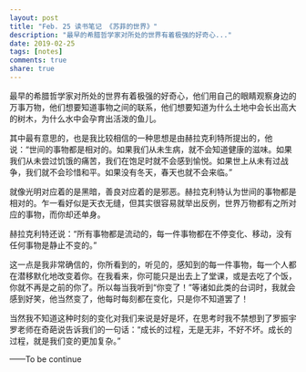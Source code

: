 ```yaml
---
layout: post
title: "Feb. 25 读书笔记 《苏菲的世界》"
description: "最早的希腊哲学家对所处的世界有着极强的好奇心..."
date: 2019-02-25
tags: [notes]
comments: true
share: true
---
```


最早的希腊哲学家对所处的世界有着极强的好奇心，他们用自己的眼睛观察身边的万事万物，他们想要知道事物之间的联系，他们想要知道为什么土地中会长出高大的树木，为什么水中会孕育出活泼的鱼儿。

其中最有意思的，也是我比较相信的一种思想是由赫拉克利特所提出的，他说：“世间的事物都是相对的。如果我们从未生病，就不会知道健康的滋味。如果我们从未尝过饥饿的痛苦，我们在饱足时就不会感到愉悦。如果世上从未有过战争，我们就不会珍惜和平。如果没有冬天，春天也就不会来临。”

就像光明对应着的是黑暗，善良对应着的是邪恶。赫拉克利特认为世间的事物都是相对的。乍一看好似是天衣无缝，但其实很容易就举出反例，世界万物都有之所对应的事物，而你却还单身。

赫拉克利特还说：“所有事物都是流动的，每一件事物都在不停变化、移动，没有任何事物是静止不变的。”

这一点是我非常确信的，你所看到的，听见的，感知到的每一件事物，每一个人都在潜移默化地改变着你。在我看来，你可能只是出去上了堂课，或是去吃了个饭，你就不再是之前的你了。所以每当我听到“你变了！”等诸如此类的台词时，我就会感到好笑，他当然变了，他每时每刻都在变化，只是你不知道罢了！

当然我不知道这种时刻的变化对我们来说是好是坏，在思考时我不禁想到了罗振宇罗老师在奇葩说告诉我们的一句话：“成长的过程，无是无非，不好不坏。成长的过程，就是我们变的更加复杂。”

——To be continue
